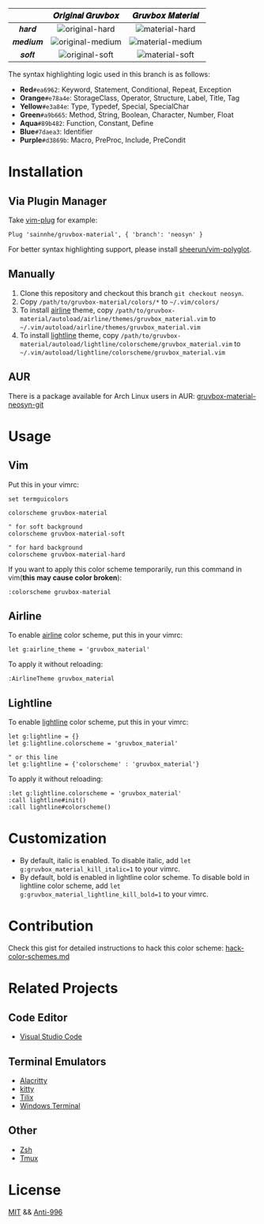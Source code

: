|        |                                                     𝑶𝒓𝒊𝒈𝒊𝒏𝒂𝒍 𝑮𝒓𝒖𝒗𝒃𝒐𝒙                                                     |                                                     𝑮𝒓𝒖𝒗𝒃𝒐𝒙 𝑴𝒂𝒕𝒆𝒓𝒊𝒂𝒍                                                     |
| :----: | :----------------------------------------------------------------------------------------------------------------------: | :----------------------------------------------------------------------------------------------------------------------: |
|  𝒉𝒂𝒓𝒅  |  ![original-hard](https://user-images.githubusercontent.com/37491630/61801994-4072df00-ae1f-11e9-8a3a-cc806393f460.png)  |  ![material-hard](https://user-images.githubusercontent.com/37491630/63072979-02487700-bf16-11e9-88ca-e288c094697b.png)  |
| 𝒎𝒆𝒅𝒊𝒖𝒎 | ![original-medium](https://user-images.githubusercontent.com/37491630/61802005-45379300-ae1f-11e9-91bb-012e058eb906.png) | ![material-medium](https://user-images.githubusercontent.com/37491630/63072977-ffe61d00-bf15-11e9-9fcb-1720b4e6b8b2.png) |
|  𝒔𝒐𝒇𝒕  |  ![original-soft](https://user-images.githubusercontent.com/37491630/61801978-3bae2b00-ae1f-11e9-9b7b-33105484be47.png)  |  ![material-soft](https://user-images.githubusercontent.com/37491630/63072974-feb4f000-bf15-11e9-8b9b-34c5bac2711e.png)  |

The syntax highlighting logic used in this branch is as follows:

- **Red**`#ea6962`: Keyword, Statement, Conditional, Repeat, Exception
- **Orange**`#e78a4e`: StorageClass, Operator, Structure, Label, Title, Tag
- **Yellow**`#e3a84e`: Type, Typedef, Special, SpecialChar
- **Green**`#a9b665`: Method, String, Boolean, Character, Number, Float
- **Aqua**`#89b482`: Function, Constant, Define
- **Blue**`#7daea3`: Identifier
- **Purple**`#d3869b`: Macro, PreProc, Include, PreCondit

# Installation

## Via Plugin Manager

Take [vim-plug](https://github.com/junegunn/vim-plug) for example:

```vim
Plug 'sainnhe/gruvbox-material', { 'branch': 'neosyn' }
```

For better syntax highlighting support, please install [sheerun/vim-polyglot](https://github.com/sheerun/vim-polyglot).

## Manually

1. Clone this repository and checkout this branch `git checkout neosyn`.
2. Copy `/path/to/gruvbox-material/colors/*` to `~/.vim/colors/`
3. To install [airline](https://github.com/vim-airline/vim-airline) theme, copy `/path/to/gruvbox-material/autoload/airline/themes/gruvbox_material.vim` to `~/.vim/autoload/airline/themes/gruvbox_material.vim`
4. To install [lightline](https://github.com/itchyny/lightline.vim) theme, copy `/path/to/gruvbox-material/autoload/lightline/colorscheme/gruvbox_material.vim` to `~/.vim/autoload/lightline/colorscheme/gruvbox_material.vim`

## AUR

There is a package available for Arch Linux users in AUR: [gruvbox-material-neosyn-git](https://aur.archlinux.org/packages/gruvbox-material-neosyn-git/)

# Usage

## Vim

Put this in your vimrc:

```vim
set termguicolors

colorscheme gruvbox-material

" for soft background
colorscheme gruvbox-material-soft

" for hard background
colorscheme gruvbox-material-hard
```

If you want to apply this color scheme temporarily, run this command in vim(**this may cause color broken**):

```vim
:colorscheme gruvbox-material
```

## Airline

To enable [airline](https://github.com/vim-airline/vim-airline) color scheme, put this in your vimrc:

```vim
let g:airline_theme = 'gruvbox_material'
```

To apply it without reloading:

```vim
:AirlineTheme gruvbox_material
```

## Lightline

To enable [lightline](https://github.com/itchyny/lightline.vim) color scheme, put this in your vimrc:

```vim
let g:lightline = {}
let g:lightline.colorscheme = 'gruvbox_material'

" or this line
let g:lightline = {'colorscheme' : 'gruvbox_material'}
```

To apply it without reloading:

```vim
:let g:lightline.colorscheme = 'gruvbox_material'
:call lightline#init()
:call lightline#colorscheme()
```

# Customization

- By default, italic is enabled. To disable italic, add `let g:gruvbox_material_kill_italic=1` to your vimrc.
- By default, bold is enabled in lightline color scheme. To disable bold in lightline color scheme, add `let g:gruvbox_material_lightline_kill_bold=1` to your vimrc.

# Contribution

Check this gist for detailed instructions to hack this color scheme: [hack-color-schemes.md](https://gist.github.com/sainnhe/911f78cbb092ac58c8734c423a464935)

# Related Projects

## Code Editor

- [Visual Studio Code](https://github.com/sainnhe/gruvbox-material-vscode)

## Terminal Emulators

- [Alacritty](https://gist.github.com/kamek-pf/2eae4f570061a97788a8a9ca4c893797)
- [kitty](https://gist.github.com/rsaihe/789829b1e475299b015717813715181a)
- [Tilix](https://gist.github.com/sainnhe/5c44ffcd2465198ced6d80ac57b38b34)
- [Windows Terminal](https://gist.github.com/sainnhe/587a1bba123cb25a3ed83ced613c20c0)

## Other

- [Zsh](https://gist.github.com/sainnhe/f92372e14c59750b6ac8dc927ba9f7fe)
- [Tmux](https://gist.github.com/sainnhe/b8240bc047313fd6185bb8052df5a8fb)

# License

[MIT](./LICENSE) && [Anti-996](./Anti-996-LICENSE)
